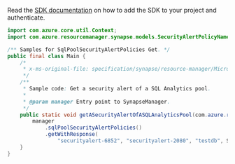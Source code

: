 Read the [SDK documentation](https://github.com/Azure/azure-sdk-for-java/blob/azure-resourcemanager-synapse_1.0.0-beta.5/sdk/synapse/azure-resourcemanager-synapse/README.md) on how to add the SDK to your project and authenticate.

```java
import com.azure.core.util.Context;
import com.azure.resourcemanager.synapse.models.SecurityAlertPolicyName;

/** Samples for SqlPoolSecurityAlertPolicies Get. */
public final class Main {
    /*
     * x-ms-original-file: specification/synapse/resource-manager/Microsoft.Synapse/stable/2021-06-01/examples/GetSqlPoolSecurityAlert.json
     */
    /**
     * Sample code: Get a security alert of a SQL Analytics pool.
     *
     * @param manager Entry point to SynapseManager.
     */
    public static void getASecurityAlertOfASQLAnalyticsPool(com.azure.resourcemanager.synapse.SynapseManager manager) {
        manager
            .sqlPoolSecurityAlertPolicies()
            .getWithResponse(
                "securityalert-6852", "securityalert-2080", "testdb", SecurityAlertPolicyName.DEFAULT, Context.NONE);
    }
}
```

